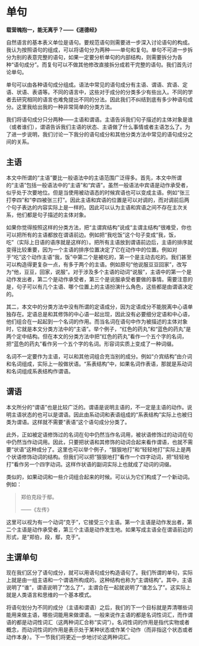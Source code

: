 # 单句

**载营魄抱一，能无离乎？——《道德经》**

自然语言的基本表义单位是语句。要规范语句则需要进一步深入讨论语句的构成。我认为按照语句的组成，可以将语句分为两种——单句和复句。单句不可进一步拆分为别的表意完整的语句，如果一定要分析单句的内部结构，则需要拆分为各种“语句成分”。而复句可以不做其他修改直接拆分成若干完整的语句。我们首先讨论单句。

单句可以由各种语句成分组成。语法中常见的语句成分有主语、谓语、宾语、定语、状语、表语等。不同的语言中，这些对于成分的分类多少有些出入。不同的学者去研究相同的语言也难免提出不同的分法。因此我们不纠结到底有多少种语句成分。这里我给出我的一种非常简单的分类方法。

我们将语句成分只分两种——主语和谓语。主语告诉我们句子描述的主体对象是谁（或者谁们），谓语告诉我们主语的状态、主语做了什么事情或者主语怎么了。为了进一步说明，我们讨论一下我分的语句成分和其他分类方法中常见的语句成分之间的关系。

## 主语

本文中所谓的“主语”要比一般语法中的主语范围广泛得多。首先，本文中所谓的“主语”包括一般语法中的“主语”和“宾语”。虽然一般语法中宾语是动作承受者，似乎处于次要地位。但是当使用被动语态的时候宾语也可以变成主语。例如“张三打李四”和“李四被张三打”。因此主语和宾语的位置是可以对调的，而对调前后两个句子表达的内容实际上是一样的。因此可以认为主语和宾语之间不存在主次关系，他们都是句子描述的主体对象。

如果你觉得按照这样的分类方法，把“主谓宾结构”说成“主谓主结构”很难受，你也可以把所有的主语都放在谓语前边。例如把“我吃饭”这个句子变成“我，饭，吃”（实际上日语的语序就是这样的）。把所有主语放到谓语前边后，主语的排序就变得比较重要，因为一个主语的排序位置决定了它在动作中的位置。例如对于“吃”这个动作主语“我，饭”中第二个是被吃的，第一个是主动去吃的。我们甚至可以构造得更复杂一点，有多于两个的主语。例如原句“他说服豆豆回家”，改写为“他，豆豆，回家，说服”。对于涉及多个主语的动词“说服”，主语中的第一个是动作发出者，第二个是动作承受者，第三个是说服承受者要做的事情。需要注意的是，句子可以有几个主语、哪个位置上的主语扮演什么角色，这些都是由谓语决定的。

其二，本文中的分类方法中没有所谓的定语成分，因为定语成分不能脱离中心语单独存在。定语总是和其修饰的中心语一起出现，因此没有必要细分定语和中心语，他们组合在一起起到一个名词的作用。而当名词在语句中作为被描述的主体对象时，它就是本文分类方法中的“主语”。举个例子，“红色的药丸”和“蓝色的药丸”是两个定中结构。但在本文的分类方法中把“红色的药丸”看作一个五个字的名词，把“蓝色的药丸”看作另一个五个字的名词。形容词实质上变成了一种词缀。

名词不一定要作为主语，可以和其他词组合充当别的成分。例如“介宾结构”由介词和名词组成，实际上一般做状语。“系表结构”中，如果名词作表语，那就是系动词和名词组成系表结构作谓语。

## 谓语

本文所分的“谓语”也是比较广泛的。谓语是说明主语的，不一定是主语的动作。说明主语状态的也可以是谓语。因此由系动词和表语组成的“系表结构”实际上也被归类为谓语。这样就不需要“表语”这个语句成分分类了。

此外，正如被定语修饰过的名词在句中仍然当作名词用，被状语修饰过的动词在句中仍然当作动词用。因此，只要把状语和其修饰的动词合起来看作谓语，也就不需要“状语”这种成分了。这里也可以举个例子，“狠狠地打”和“轻轻地打”实际上是两个状语修饰动词的结构。但我们可以把“狠狠地打”看作一个四字动词，把“轻轻地打”看作另一个四字动词。这样作状语的副词实际上也就成了动词的词缀。

类似的，如果动词和一些介词组合起来的时候。可以认为它们构成了一个新动词。例如：

>郑伯克段于鄢。
>
>——《左传》

这里可以视为有一个动词“克于”，它接受三个主语。第一个主语是动作发出者，第二个主语是动作承受者，第三个主语是动作发生地。如果写成主语全在谓语前边的形式，是“郑伯，段，鄢，克于”。

## 主谓单句

现在我们区分了语句成分，就可以用语句成分构造语句了。我们所谓的单句，实际上就是由一组主语和一个谓语所构成的。这种结构也称为“主谓结构”。其中，主语说明了“谁”，谓语说明了“怎么了”，主谓合在一起就说明了“谁怎么了”。这实际上就是人类语言和思维的一个基本模式。

将语句划分为不同的成分（主语和谓语）之后，我们的下一个目标就是弄清哪些词能用来做主语，哪些词能用来做谓语。一般来说作主语的都是名词性词汇，而作谓语的都是动词性词汇（这两种词汇合称“实词”）。名词性词的作用是指代实物或者概念，而动词性词的作用是表示处于某种状态或作某个动作（而非指这个状态或者动作本身）。下一节我们将更近一步地讨论这两种词汇。
